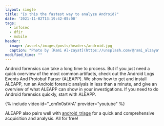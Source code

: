 ```yaml
---
layout: single
title: "Is this the fastest way to analyze Android?"
date: '2021-11-02T13:19:42-05:00'
tags:
  - infosec
  - dfir
  - mobile
header:
  image: /assets/images/posts/headers/android.jpg
  caption: "Photo by [Rami Al-zayat](https://unsplash.com/@rami_alzayat?utm_source=unsplash&utm_medium=referral&utm_content=creditCopyText) on [Unsplash](https://unsplash.com/s/photos/fast?utm_source=unsplash&utm_medium=referral&utm_content=creditCopyText)"
modified_time: ""
---
```


Android forensics can take a long time to process. But if you just need a quick overview of the most common artifacts, check out the Android Logs Events And Protobuf Parser (ALEAPP). We show how to get and install ALEAPP, run an Android forensic analysis in less than a minute, and give an overview of what ALEAPP can show in your investigations. If you need to do Android forensics quickly, start with ALEAPP.

{% include video id="_cm1n0stVrA" provider="youtube" %}

ALEAPP also pairs well with [android_triage](https://youtu.be/jRRH2YWSnhE) for a quick and comprehensive acquisition and analysis. All for free!